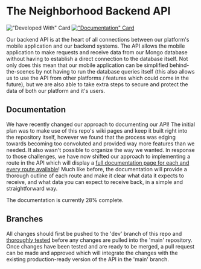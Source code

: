 ﻿# The Neighborhood Backend API
!["Developed With" Card](https://img.shields.io/badge/Developed%20With-Visual%20Studio%20Code,%20Express,%20MongoDB%20&%20Heroku-blue?style=for-the-badge&logo=VisualStudio)
[!["Documentation" Card](https://img.shields.io/badge/Documentation-28%25%20Complete-red?style=for-the-badge&logo=Wikipedia)](https://github.com/Eventhood/Eventhood-backend/wiki)

Our backend API is at the heart of all connections between our platform's mobile application and our backend systems. The API allows the mobile application to make requests and receive data from our Mongo database without having to establish a direct connection to the database itself. Not only does this mean that our mobile application can be simplified behind-the-scenes by not having to run the database queries itself (this also allows us to use the API from other platforms / features which could come in the future), but we are also able to take extra steps to secure and protect the data of both our platform and it's users.

## Documentation
We have recently changed our approach to documenting our API! The initial plan was to make use of this repo's wiki pages and keep it built right into the repository itself, however we found that the process was edging towards becoming too convoluted and provided way more features than we needed. It also wasn't possible to organize the way we wanted. In response to those challenges, we have now shifted our approach to implementing a route in the API which will display a [full documentation page for each and every route available](https://the-neighborhood-dev.herokuapp.com/documentation)! Much like before, the documentation will provide a thorough outline of each route and make it clear what data it expects to receive, and what data you can expect to receive back, in a simple and straightforward way.

The documentation is currently 28% complete.

## Branches
All changes should first be pushed to the 'dev' branch of this repo and [thoroughly tested](https://the-neighborhood-dev.herokuapp.com/) before any changes are pulled into the 'main' repository. Once changes have been tested and are ready to be merged, a pull request can be made and approved which will integrate the changes with the existing production-ready version of the API in the 'main' branch.
